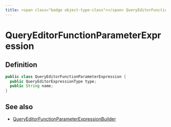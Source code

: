 ```yaml
---
title: <span class="badge object-type-class"></span> QueryEditorFunctionParameterExpression
---
```

# <span class="badge object-type-class"></span> QueryEditorFunctionParameterExpression

## Definition

```java
public class QueryEditorFunctionParameterExpression {
  public QueryEditorExpressionType type;
  public String name;
}
```
## See also

 * <span class="badge builder"></span> [QueryEditorFunctionParameterExpressionBuilder](./builder-QueryEditorFunctionParameterExpressionBuilder.md)
